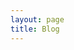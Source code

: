 ```yaml
---
layout: page
title: Blog
---
```

<script setup>
import Blog from '.vitepress/theme/Blog.vue'
</script>

<Blog></Blog>